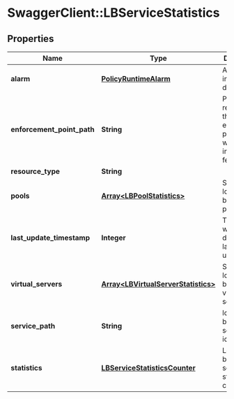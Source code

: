 # SwaggerClient::LBServiceStatistics

## Properties
Name | Type | Description | Notes
------------ | ------------- | ------------- | -------------
**alarm** | [**PolicyRuntimeAlarm**](PolicyRuntimeAlarm.md) | Alarm information details. | [optional] 
**enforcement_point_path** | **String** | Policy Path referencing the enforcement point wehere the info is fetched.  | [optional] 
**resource_type** | **String** |  | 
**pools** | [**Array&lt;LBPoolStatistics&gt;**](LBPoolStatistics.md) | Statistics of load balancer pools | [optional] 
**last_update_timestamp** | **Integer** | Timestamp when the data was last updated. | [optional] 
**virtual_servers** | [**Array&lt;LBVirtualServerStatistics&gt;**](LBVirtualServerStatistics.md) | Statistics of load balancer virtual servers. | [optional] 
**service_path** | **String** | load balancer service identifier. | [optional] 
**statistics** | [**LBServiceStatisticsCounter**](LBServiceStatisticsCounter.md) | Load balancer service statistics counter. | [optional] 


